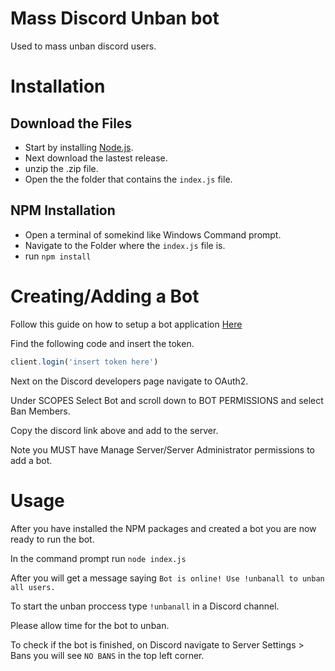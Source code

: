 # Mass Discord Unban bot
Used to mass unban discord users.

# Installation

## Download the Files
- Start by installing [Node.js](https://nodejs.org/en/download/).
- Next download the lastest release.
- unzip the .zip file.
- Open the the folder that contains the `index.js` file.

## NPM Installation
- Open a terminal of somekind like Windows Command prompt. 
- Navigate to the Folder where the `index.js` file is.
- run `npm install`

# Creating/Adding a Bot

Follow this guide on how to setup a bot application [Here](https://discordjs.guide/preparations/setting-up-a-bot-application.html#creating-your-bot)

Find the following code and insert the token.
```js
client.login('insert token here') 
```

Next on the Discord developers page navigate to OAuth2.

Under SCOPES Select Bot and scroll down to BOT PERMISSIONS and select Ban Members.

Copy the discord link above and add to the server. 

Note you MUST have Manage Server/Server Administrator permissions to add a bot.

# Usage

After you have installed the NPM packages and created a bot you are now ready to run the bot.

In the command prompt run `node index.js`

After you will get a message saying `Bot is online! Use !unbanall to unban all users.`

To start the unban proccess type `!unbanall` in a Discord channel.

Please allow time for the bot to unban.

To check if the bot is finished, on Discord navigate to Server Settings > Bans you will see `NO BANS` in the top left corner.
